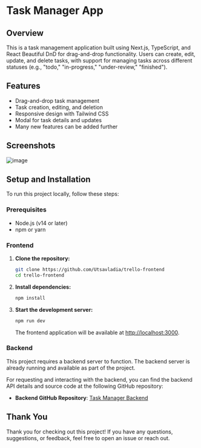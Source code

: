 # Task Manager App

## Overview

This is a task management application built using Next.js, TypeScript, and React Beautiful DnD for drag-and-drop functionality. Users can create, edit, update, and delete tasks, with support for managing tasks across different statuses (e.g., "todo," "in-progress," "under-review," "finished").

## Features

- Drag-and-drop task management
- Task creation, editing, and deletion
- Responsive design with Tailwind CSS
- Modal for task details and updates
- Many new features can be added further

## Screenshots

![image](https://github.com/user-attachments/assets/b7f2507d-3c99-401a-90d6-b28e69cf5848)


## Setup and Installation

To run this project locally, follow these steps:

### Prerequisites

- Node.js (v14 or later)
- npm or yarn

### Frontend

1. **Clone the repository:**

    ```bash
    git clone https://github.com/Utsavladia/trello-frontend
    cd trello-frontend
    ```

2. **Install dependencies:**

    ```bash
    npm install
    ```

3. **Start the development server:**

    ```bash
    npm run dev
    ```

   The frontend application will be available at [http://localhost:3000](http://localhost:3000).


### Backend

This project requires a backend server to function. The backend server is already running and available as part of the project.

For requesting and interacting with the backend, you can find the backend API details and source code at the following GitHub repository:
- **Backend GitHub Repository**: [Task Manager Backend](https://github.com/Utsavladia/trello-backend)


## Thank You

Thank you for checking out this project! If you have any questions, suggestions, or feedback, feel free to open an issue or reach out. 


